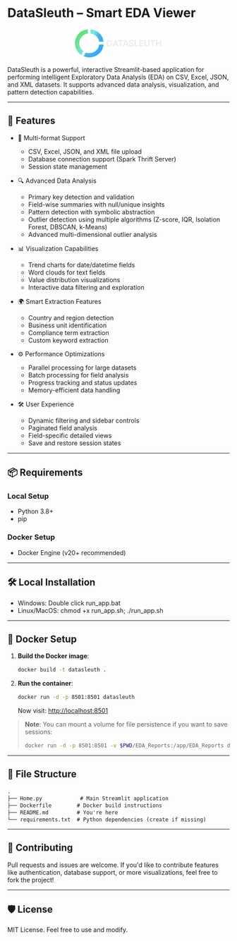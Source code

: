 # DataSleuth – Smart EDA Viewer

<div align="center">
  <img src="static/logo.png" alt="DataSleuth Logo" width="200"/>
</div>

DataSleuth is a powerful, interactive Streamlit-based application for performing intelligent Exploratory Data Analysis (EDA) on CSV, Excel, JSON, and XML datasets. It supports advanced data analysis, visualization, and pattern detection capabilities.

---

## 🚀 Features

- 📂 Multi-format Support
  - CSV, Excel, JSON, and XML file upload
  - Database connection support (Spark Thrift Server)
  - Session state management

- 🔍 Advanced Data Analysis
  - Primary key detection and validation
  - Field-wise summaries with null/unique insights
  - Pattern detection with symbolic abstraction
  - Outlier detection using multiple algorithms (Z-score, IQR, Isolation Forest, DBSCAN, k-Means)
  - Advanced multi-dimensional outlier analysis

- 📊 Visualization Capabilities
  - Trend charts for date/datetime fields
  - Word clouds for text fields
  - Value distribution visualizations
  - Interactive data filtering and exploration

- 🌍 Smart Extraction Features
  - Country and region detection
  - Business unit identification
  - Compliance term extraction
  - Custom keyword extraction

- ⚙️ Performance Optimizations
  - Parallel processing for large datasets
  - Batch processing for field analysis
  - Progress tracking and status updates
  - Memory-efficient data handling

- 🛠️ User Experience
  - Dynamic filtering and sidebar controls
  - Paginated field analysis
  - Field-specific detailed views
  - Save and restore session states

---

## 📦 Requirements

### Local Setup
- Python 3.8+
- pip

### Docker Setup
- Docker Engine (v20+ recommended)

---

## 🛠️ Local Installation

- Windows: Double click run_app.bat
- Linux/MacOS: chmod +x run_app.sh; ./run_app.sh

---

## 🐳 Docker Setup

1. **Build the Docker image**:

   ```bash
   docker build -t datasleuth .
   ```

2. **Run the container**:

   ```bash
   docker run -d -p 8501:8501 datasleuth
   ```

   Now visit: [http://localhost:8501](http://localhost:8501)

> **Note**: You can mount a volume for file persistence if you want to save sessions:
>
> ```bash
> docker run -d -p 8501:8501 -v $PWD/EDA_Reports:/app/EDA_Reports datasleuth
> ```

---

## 📁 File Structure

```
.
├── Home.py            # Main Streamlit application
├── Dockerfile        # Docker build instructions
├── README.md         # You're here
└── requirements.txt  # Python dependencies (create if missing)
```
---

## 🤝 Contributing

Pull requests and issues are welcome. If you'd like to contribute features like authentication, database support, or more visualizations, feel free to fork the project!

---

## 🛡️ License

MIT License. Feel free to use and modify.
